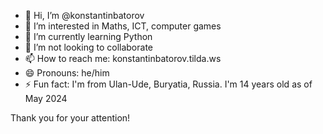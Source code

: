- 👋 Hi, I’m @konstantinbatorov
- 👀 I’m interested in Maths, ICT, computer games
- 🌱 I’m currently learning Python
- 💞️ I’m not looking to collaborate 
- 📫 How to reach me: konstantinbatorov.tilda.ws
- 😄 Pronouns: he/him
- ⚡ Fun fact: I'm from Ulan-Ude, Buryatia, Russia. I'm 14 years old as of May 2024

Thank you for your attention!

<!---
konstantinbatorov/konstantinbatorov is a ✨ special ✨ repository because its `README.md` (this file) appears on your GitHub profile.
You can click the Preview link to take a look at your changes.
--->
